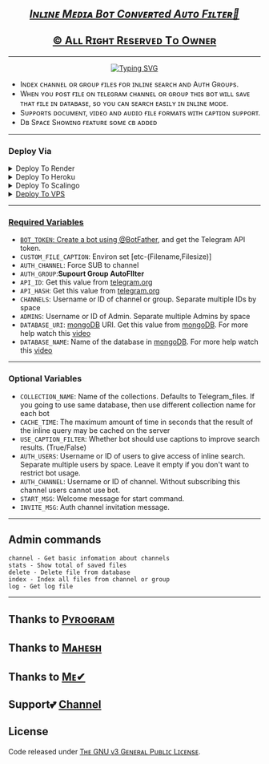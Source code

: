 <p align="Center">
  <a href="github.com/Inline-Media" alt='Auto'><h2 align='center'><i>Iɴʟɪɴᴇ Mᴇᴅɪᴀ Bᴏᴛ Cᴏɴᴠᴇʀᴛed Aᴜᴛᴏ Fɪʟᴛᴇʀ🤳</i><br>
  <br>©&nbsp;Aʟʟ Rɪɢʜᴛ Rᴇsᴇʀᴠᴇᴅ Tᴏ <a href="telegram.dog/wudixh13/4">Oᴡɴᴇʀ</a></a></h2>
</p>

<hr>
<!Typing svg>
<p align = "center">
<a href="https://git.io/typing-svg"><img src="https://readme-typing-svg.demolab.com?font=Monospace&weight=100&size=25&pause=2500&color=F7F7F7&width=435&lines=We%CA%9F%E1%B4%84%E1%B4%8F%E1%B4%8D%E1%B4%87+T%E1%B4%8F+G%E1%B4%8F%E1%B4%9C%E1%B4%9B%CA%9Ca%E1%B4%8D+Se%CA%80+G%C9%AA%E1%B4%9BH%E1%B4%9C%CA%99;T%CA%9C%C9%AAs+%C9%AAs+S%C9%AA%E1%B4%8D%E1%B4%98%CA%9F%E1%B4%87+A%E1%B4%9C%E1%B4%9B%E1%B4%8F%D2%93%C9%AA%CA%9F%E1%B4%9B%E1%B4%87%CA%80+B%E1%B4%8F%E1%B4%9B+;R%E1%B4%87-E%E1%B4%85%C9%AA%E1%B4%9B%E1%B4%87%E1%B4%85+W%C9%AA%E1%B4%9B%CA%9C+S%C9%AA%E1%B4%8D%E1%B4%98%CA%9F%E1%B4%87+C%E1%B4%8F%E1%B4%85%E1%B4%87s;D%E1%B4%87%E1%B4%98%CA%9F%E1%B4%8F%CA%8F+%C9%AA%C9%B4+Va%CA%80%C9%AA%E1%B4%8F%E1%B4%9Cs+S%E1%B4%9B%CA%80ea%E1%B4%8Ds" alt="Typing SVG" /></a>
</p>

* Iɴᴅᴇx ᴄʜᴀɴɴᴇʟ ᴏʀ ɢʀᴏᴜᴘ ғɪʟᴇs ғᴏʀ ɪɴʟɪɴᴇ sᴇᴀʀᴄʜ ᴀɴᴅ Aᴜᴛʜ Gʀᴏᴜᴘs.
* Wʜᴇɴ ʏᴏᴜ ᴘᴏsᴛ ғɪʟᴇ ᴏɴ ᴛᴇʟᴇɢʀᴀᴍ ᴄʜᴀɴɴᴇʟ ᴏʀ ɢʀᴏᴜᴘ ᴛʜɪs ʙᴏᴛ ᴡɪʟʟ sᴀᴠᴇ ᴛʜᴀᴛ ғɪʟᴇ ɪɴ ᴅᴀᴛᴀʙᴀsᴇ, sᴏ ʏᴏᴜ ᴄᴀɴ sᴇᴀʀᴄʜ ᴇᴀsɪʟʏ ɪɴ ɪɴʟɪɴᴇ ᴍᴏᴅᴇ.
* Sᴜᴘᴘᴏʀᴛs ᴅᴏᴄᴜᴍᴇɴᴛ, ᴠɪᴅᴇᴏ ᴀɴᴅ ᴀᴜᴅɪᴏ ғɪʟᴇ ғᴏʀᴍᴀᴛs ᴡɪᴛʜ ᴄᴀᴘᴛɪᴏɴ sᴜᴘᴘᴏʀᴛ.
* Dʙ Sᴘᴀᴄᴇ Sʜᴏᴡɪɴɢ ғᴇᴀᴛᴜʀᴇ sᴏᴍᴇ ᴄʙ ᴀᴅᴅᴇᴅ
<hr>

### Deploy Via 
<details><summary>Deploy To Render</summary>
<br>
<a href="https://render.com/deploy?repo=https://github.com/GouthamSER/Inline-Media">
<img src="https://render.com/images/deploy-to-render-button.svg" alt="Deploy to Render">
</a>
</details>

<details><summary>Deploy To Heroku</summary>
<br>
<a href="https://heroku.com/deploy?repo=https://github.com/GouthamSER/Inline-Media">
<img src="https://www.herokucdn.com/deploy/button.svg" alt="Deploy">
</a>
</details>

<details><summary>Deploy To Scalingo</summary>
<a href="https://dashboard.scalingo.com/create/app?source=https://github.com/GouthamSER/KuttuBot">
<img src="https://cdn.scalingo.com/deploy/button.svg"
</a>
</details>

<details><summary>Deploy To VPS</summary>
<p>
<pre>
git clone https://github.com/GouthamSER/Inline-Media
# Install Packages
pip3 install -U -r requirements.txt
Edit info.py with variables as given below then run bot
python3 bot.py
</pre>
</p>
</details>

<hr>

### Required Variables
* `BOT_TOKEN`: Create a bot using [@BotFather](https://telegram.dog/BotFather), and get the Telegram API token.
* `CUSTOM_FILE_CAPTION`: Environ set [etc-(Filename,Filesize)]
* `AUTH_CHANNEL`: Force SUB to channel
* `AUTH_GROUP`:**Supourt Group AutoFIlter**
* `API_ID`: Get this value from [telegram.org](https://my.telegram.org/apps)
* `API_HASH`: Get this value from [telegram.org](https://my.telegram.org/apps)
* `CHANNELS`: Username or ID of channel or group. Separate multiple IDs by space
* `ADMINS`: Username or ID of Admin. Separate multiple Admins by space
* `DATABASE_URI`: [mongoDB](https://www.mongodb.com) URI. Get this value from [mongoDB](https://www.mongodb.com). For more help watch this [video](https://youtu.be/@im_goutham_josh)
* `DATABASE_NAME`: Name of the database in [mongoDB](https://www.mongodb.com). For more help watch this [video](https://youtu.be/@im_goutham_josh)

<hr>

### Optional Variables
* `COLLECTION_NAME`: Name of the collections. Defaults to Telegram_files. If you going to use same database, then use different collection name for each bot
* `CACHE_TIME`: The maximum amount of time in seconds that the result of the inline query may be cached on the server
* `USE_CAPTION_FILTER`: Whether bot should use captions to improve search results. (True/False)
* `AUTH_USERS`: Username or ID of users to give access of inline search. Separate multiple users by space. Leave it empty if you don't want to restrict bot usage.
* `AUTH_CHANNEL`: Username or ID of channel. Without subscribing this channel users cannot use bot.
* `START_MSG`: Welcome message for start command.
* `INVITE_MSG`: Auth channel invitation message.

<hr>

## Admin commands
```
channel - Get basic infomation about channels
stats - Show total of saved files
delete - Delete file from database
index - Index all files from channel or group
log - Get log file
```
<hr>

## Thanks to [Pʏʀᴏɢʀᴀᴍ](https://github.com/pyrogram/pyrogram)
## Thanks to [Mᴀʜᴇsʜ](https://github.com/Mahesh0253)
## Thanks to [Mᴇ✔](https://github.com/GouthamSER)

## Support💕 [Channel](https://t.me/wudixh13)

## License
Code released under [Tʜᴇ GNU ᴠ3 Gᴇɴᴇʀᴀʟ Pᴜʙʟɪᴄ Lɪᴄᴇɴsᴇ](LICENSE).

